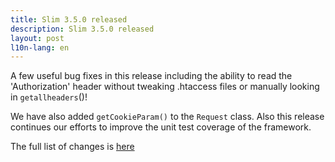 ```yaml
---
title: Slim 3.5.0 released
description: Slim 3.5.0 released
layout: post
l10n-lang: en
---
```


A few useful bug fixes in this release including the ability to read the 'Authorization' header without tweaking .htaccess files or manually looking in `getallheaders`()!

We have also added `getCookieParam()` to the `Request` class. Also this release continues our efforts to improve the unit test coverage of the framework.

The full list of changes is [here](https://github.com/slimphp/Slim/issues?q=milestone%3A3.5.0+is%3Aclosed)
